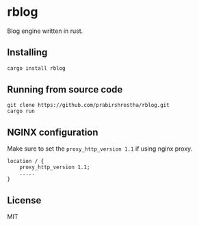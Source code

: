 # rblog

Blog engine written in rust.

## Installing

```bash
cargo install rblog
```

## Running from source code

```
git clone https://github.com/prabirshrestha/rblog.git
cargo run
```

## NGINX configuration

Make sure to set the `proxy_http_version 1.1` if using nginx proxy.

```
location / {
    proxy_http_version 1.1;
    .....
}
```

## License

MIT
